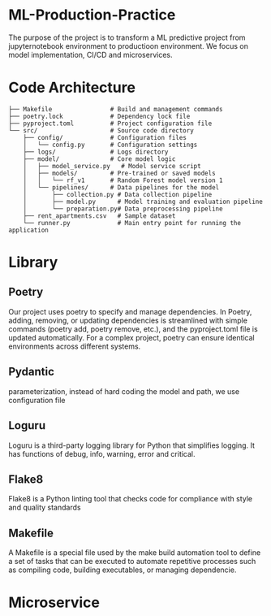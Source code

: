 # ML-Production-Practice
The purpose of the project is to transform a ML predictive project from jupyternotebook environment to productioon environment. We focus on model implementation, CI/CD and microservices. 

# Code Architecture 
```
├── Makefile                # Build and management commands
├── poetry.lock             # Dependency lock file
├── pyproject.toml          # Project configuration file
└── src/                    # Source code directory
    ├── config/             # Configuration files
    │   └── config.py       # Configuration settings
    ├── logs/               # Logs directory
    ├── model/              # Core model logic
    │   ├── model_service.py   # Model service script
    │   ├── models/         # Pre-trained or saved models
    │   │   └── rf_v1       # Random Forest model version 1
    │   └── pipelines/      # Data pipelines for the model
    │       ├── collection.py # Data collection pipeline
    │       ├── model.py      # Model training and evaluation pipeline
    │       └── preparation.py# Data preprocessing pipeline
    ├── rent_apartments.csv   # Sample dataset
    └── runner.py             # Main entry point for running the application
```

# Library  
## Poetry 
Our project uses poetry to specify and manage dependencies.  In Poetry, adding, removing, or updating dependencies is streamlined with simple commands (poetry add, poetry remove, etc.), and the pyproject.toml file is updated automatically. For a complex project, poetry can ensure identical environments across different systems.


## Pydantic 
parameterization, instead of hard coding the model and path, we use configuration file 

## Loguru
Loguru is a third-party logging library for Python that simplifies logging.
It has functions of debug, info, warning, error and critical. 

## Flake8 
Flake8 is a Python linting tool that checks code for compliance with style and quality standards
## Makefile
A Makefile is a special file used by the make build automation tool to define a set of tasks that can be executed to automate repetitive processes such as compiling code, building executables, or managing dependencie.

# Microservice
